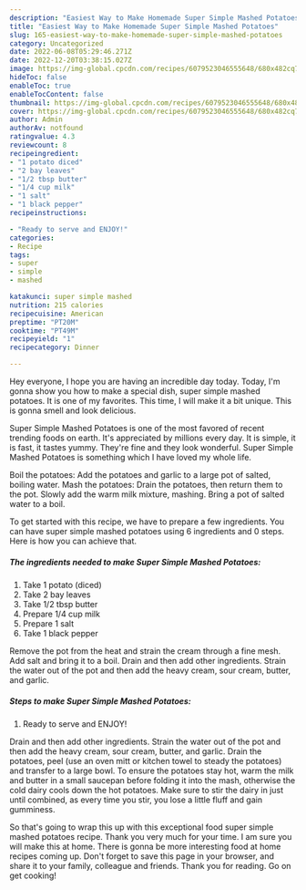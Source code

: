 ```yaml
---
description: "Easiest Way to Make Homemade Super Simple Mashed Potatoes"
title: "Easiest Way to Make Homemade Super Simple Mashed Potatoes"
slug: 165-easiest-way-to-make-homemade-super-simple-mashed-potatoes
category: Uncategorized
date: 2022-06-08T05:29:46.271Z
date: 2022-12-20T03:38:15.027Z
image: https://img-global.cpcdn.com/recipes/6079523046555648/680x482cq70/super-simple-mashed-potatoes-recipe-main-photo.jpg
hideToc: false
enableToc: true
enableTocContent: false
thumbnail: https://img-global.cpcdn.com/recipes/6079523046555648/680x482cq70/super-simple-mashed-potatoes-recipe-main-photo.jpg
cover: https://img-global.cpcdn.com/recipes/6079523046555648/680x482cq70/super-simple-mashed-potatoes-recipe-main-photo.jpg
author: Admin
authorAv: notfound
ratingvalue: 4.3
reviewcount: 8
recipeingredient:
- "1 potato diced"
- "2 bay leaves"
- "1/2 tbsp butter"
- "1/4 cup milk"
- "1 salt"
- "1 black pepper"
recipeinstructions:

- "Ready to serve and ENJOY!"
categories:
- Recipe
tags:
- super
- simple
- mashed

katakunci: super simple mashed 
nutrition: 215 calories
recipecuisine: American
preptime: "PT20M"
cooktime: "PT49M"
recipeyield: "1"
recipecategory: Dinner

---
```



Hey everyone, I hope you are having an incredible day today. Today, I'm gonna show you how to make a special dish, super simple mashed potatoes. It is one of my favorites. This time, I will make it a bit unique. This is gonna smell and look delicious.

Super Simple Mashed Potatoes is one of the most favored of recent trending foods on earth. It's appreciated by millions every day. It is simple, it is fast, it tastes yummy. They're fine and they look wonderful. Super Simple Mashed Potatoes is something which I have loved my whole life.

Boil the potatoes: Add the potatoes and garlic to a large pot of salted, boiling water. Mash the potatoes: Drain the potatoes, then return them to the pot. Slowly add the warm milk mixture, mashing. Bring a pot of salted water to a boil.


To get started with this recipe, we have to prepare a few ingredients. You can have super simple mashed potatoes using 6 ingredients and 0 steps. Here is how you can achieve that.

<!--inarticleads1-->

##### The ingredients needed to make Super Simple Mashed Potatoes:

1. Take 1 potato (diced)
1. Take 2 bay leaves
1. Take 1/2 tbsp butter
1. Prepare 1/4 cup milk
1. Prepare 1 salt
1. Take 1 black pepper


Remove the pot from the heat and strain the cream through a fine mesh. Add salt and bring it to a boil. Drain and then add other ingredients. Strain the water out of the pot and then add the heavy cream, sour cream, butter, and garlic. 

<!--inarticleads2-->

##### Steps to make Super Simple Mashed Potatoes:


1. Ready to serve and ENJOY!

Drain and then add other ingredients. Strain the water out of the pot and then add the heavy cream, sour cream, butter, and garlic. Drain the potatoes, peel (use an oven mitt or kitchen towel to steady the potatoes) and transfer to a large bowl. To ensure the potatoes stay hot, warm the milk and butter in a small saucepan before folding it into the mash, otherwise the cold dairy cools down the hot potatoes. Make sure to stir the dairy in just until combined, as every time you stir, you lose a little fluff and gain gumminess. 

So that's going to wrap this up with this exceptional food super simple mashed potatoes recipe. Thank you very much for your time. I am sure you will make this at home. There is gonna be more interesting food at home recipes coming up. Don't forget to save this page in your browser, and share it to your family, colleague and friends. Thank you for reading. Go on get cooking!
